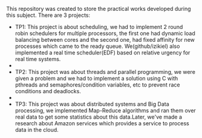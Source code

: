This repository was created to store the practical works developed during this subject. There are 3 projects:
- TP1: This project is about scheduling, we had to implement 2 round robin schedulers for multiple processors, the first one had dynamic load balancing between cores and the second one, had fixed affinity for new processes which came to the ready queue. We(github/izikiel) also implemented a real time scheduler(EDF) based on relative urgency for real time systems. 
- 
- TP2: This project was about threads and parallel programming, we were given a problem and we had to implement a solution using C with pthreads and semaphores/condition variables, etc to prevent race conditions and deadlocks.
- 
- TP3: This project was about distributed systems and Big Data processing, we implemented Map-Reduce algorithms and ran them over real data to get some statistics about this data.Later, we've made a research about Amazon services which provides a service to process data in the cloud.
